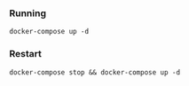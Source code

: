 ### Running

```
docker-compose up -d
```

### Restart

```
docker-compose stop && docker-compose up -d
```
